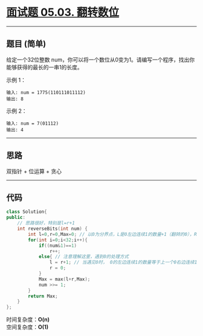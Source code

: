 # [面试题 05.03. 翻转数位](https://leetcode.cn/problems/reverse-bits-lcci/)

---

## 题目 (简单)

给定一个32位整数 num，你可以将一个数位从0变为1。请编写一个程序，找出你能够获得的最长的一串1的长度。  

示例 1：  
```
输入: num = 1775(110111011112)  
输出: 8  
```

示例 2：  
```
输入: num = 7(01112)  
输出: 4  
```

---

## 思路

双指针 + 位运算 + 贪心

---

## 代码

```C++
class Solution{
public:
    // 思路很好，特别是l=r+1
    int reverseBits(int num) {
        int l=0,r=0,Max=0; // 以0为分界点，L是0左边连续1的数量+1（翻转的0），R是0右边连续1的数量，Max记录最大值
        for(int i=0;i<32;i++){
            if((num&1)==1)
                r++;
            else{ // 注意理解这里，遇到0的处理方式
                l = r+1; // 当遇见0时， 0的左边连续1的数量等于上一个0右边连续1的数量加一（当前0本身反转后算一个长度）
                r = 0;
            }
            Max = max(l+r,Max);
            num >>= 1;
        }
        return Max;
    }
};
```

时间复杂度：**O(n)**  
空间复杂度：**O(1)**
